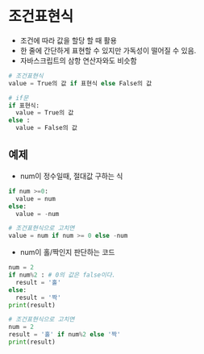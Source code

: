 # 조건표현식
- 조건에 따라 값을 할당 할 때 활용
- 한 줄에 간단하게 표현할 수 있지만 가독성이 떨어질 수 있음.
- 자바스크립트의 삼항 연산자와도 비슷함

```py
# 조건표현식
value = True의 값 if 표현식 else False의 값

# if문
if 표현식:
  value = True의 값
else :
  value = False의 값
```


## 예제

- num이 정수일때, 절대값 구하는 식

```py
if num >=0:
  value = num
else:
  value = -num

# 조건표현식으로 고치면
value = num if num >= 0 else -num
```

- num이 홀/짝인지 판단하는 코드

```py
num = 2
if num%2 : # 0의 값은 false이다. 
  result = '홀'
else:
  result = '짝'
print(result)

# 조건표현식으로 고치면
num = 2
result = '홀' if num%2 else '짝'
print(result)
```